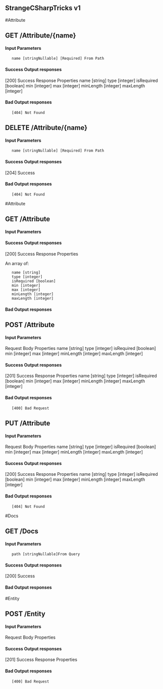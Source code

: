## StrangeCSharpTricks v1

#Attribute
## GET /Attribute/{name}
 #### Input Parameters
       name [stringNullable] [Required] From Path
 #### Success Output responses
 [200] Success
 Response Properties
       name [string]
       type [integer]
       isRequired [boolean]
       min [integer]
       max [integer]
       minLength [integer]
       maxLength [integer]
 #### Bad Output responses
       [404] Not Found
## DELETE /Attribute/{name}
 #### Input Parameters
       name [stringNullable] [Required] From Path
 #### Success Output responses
 [204] Success
 #### Bad Output responses
       [404] Not Found
#Attribute
## GET /Attribute
 #### Input Parameters
 #### Success Output responses
 [200] Success
 Response Properties
  
  An array of:

       name [string]
       type [integer]
       isRequired [boolean]
       min [integer]
       max [integer]
       minLength [integer]
       maxLength [integer]
 #### Bad Output responses
## POST /Attribute
 #### Input Parameters
 Request Body Properties
       name [string]
       type [integer]
       isRequired [boolean]
       min [integer]
       max [integer]
       minLength [integer]
       maxLength [integer]
 #### Success Output responses
 [201] Success
 Response Properties
       name [string]
       type [integer]
       isRequired [boolean]
       min [integer]
       max [integer]
       minLength [integer]
       maxLength [integer]
 #### Bad Output responses
       [400] Bad Request
## PUT /Attribute
 #### Input Parameters
 Request Body Properties
       name [string]
       type [integer]
       isRequired [boolean]
       min [integer]
       max [integer]
       minLength [integer]
       maxLength [integer]
 #### Success Output responses
 [200] Success
 Response Properties
       name [string]
       type [integer]
       isRequired [boolean]
       min [integer]
       max [integer]
       minLength [integer]
       maxLength [integer]
 #### Bad Output responses
       [404] Not Found
#Docs
## GET /Docs
 #### Input Parameters
       path [stringNullable]From Query
 #### Success Output responses
 [200] Success
 #### Bad Output responses
#Entity
## POST /Entity
 #### Input Parameters
 Request Body Properties
 #### Success Output responses
 [201] Success
 Response Properties
 #### Bad Output responses
       [400] Bad Request